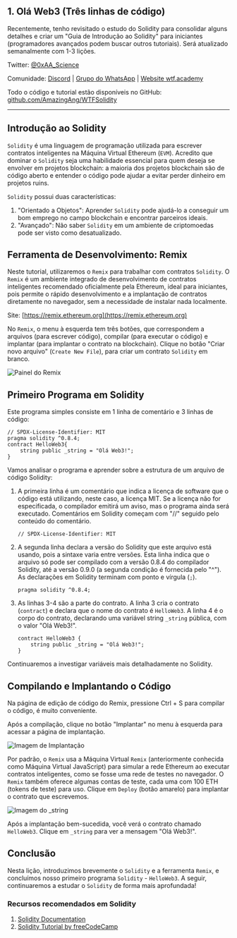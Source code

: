 ## 1. Olá Web3 (Três linhas de código)

Recentemente, tenho revisitado o estudo do Solidity para consolidar alguns detalhes e criar um "Guia de Introdução ao Solidity" para iniciantes (programadores avançados podem buscar outros tutoriais). Será atualizado semanalmente com 1-3 lições.

Twitter: [@0xAA_Science](https://twitter.com/0xAA_Science)

Comunidade: [Discord](https://discord.gg/5akcruXrsk) | [Grupo do WhatsApp](https://docs.google.com/forms/d/e/1FAIpQLSe4KGT8Sh6sJ7hedQRuIYirOoZK_85miz3dw7vA1-YjodgJ-A/viewform?usp=sf_link) | [Website wtf.academy](https://wtf.academy)

Todo o código e tutorial estão disponíveis no GitHub: [github.com/AmazingAng/WTFSolidity](https://github.com/AmazingAng/WTFSolidity)

-----

## Introdução ao Solidity

`Solidity` é uma linguagem de programação utilizada para escrever contratos inteligentes na Máquina Virtual Ethereum (`EVM`). Acredito que dominar o `Solidity` seja uma habilidade essencial para quem deseja se envolver em projetos blockchain: a maioria dos projetos blockchain são de código aberto e entender o código pode ajudar a evitar perder dinheiro em projetos ruins.

`Solidity` possui duas características:

1. "Orientado a Objetos": Aprender `Solidity` pode ajudá-lo a conseguir um bom emprego no campo blockchain e encontrar parceiros ideais.
2. "Avançado": Não saber `Solidity` em um ambiente de criptomoedas pode ser visto como desatualizado.

## Ferramenta de Desenvolvimento: Remix

Neste tutorial, utilizaremos o `Remix` para trabalhar com contratos `Solidity`. O `Remix` é um ambiente integrado de desenvolvimento de contratos inteligentes recomendado oficialmente pela Ethereum, ideal para iniciantes, pois permite o rápido desenvolvimento e a implantação de contratos diretamente no navegador, sem a necessidade de instalar nada localmente.

Site: [https://remix.ethereum.org](https://remix.ethereum.org)

No `Remix`, o menu à esquerda tem três botões, que correspondem a arquivos (para escrever código), compilar (para executar o código) e implantar (para implantar o contrato na blockchain). Clique no botão "Criar novo arquivo" (`Create New File`), para criar um contrato `Solidity` em branco.

![Painel do Remix](./img/1-1.png)

## Primeiro Programa em Solidity

Este programa simples consiste em 1 linha de comentário e 3 linhas de código:

```solidity
// SPDX-License-Identifier: MIT
pragma solidity ^0.8.4;
contract HelloWeb3{
    string public _string = "Olá Web3!";
}
```

Vamos analisar o programa e aprender sobre a estrutura de um arquivo de código Solidity:

1. A primeira linha é um comentário que indica a licença de software que o código está utilizando, neste caso, a licença MIT. Se a licença não for especificada, o compilador emitirá um aviso, mas o programa ainda será executado. Comentários em Solidity começam com "//" seguido pelo conteúdo do comentário.

   ```solidity
   // SPDX-License-Identifier: MIT
   ```

2. A segunda linha declara a versão do Solidity que este arquivo está usando, pois a sintaxe varia entre versões. Esta linha indica que o arquivo só pode ser compilado com a versão 0.8.4 do compilador Solidity, até a versão 0.9.0 (a segunda condição é fornecida pelo "^"). As declarações em Solidity terminam com ponto e vírgula (`;`).

   ```solidity
   pragma solidity ^0.8.4;
   ```

3. As linhas 3-4 são a parte do contrato. A linha 3 cria o contrato (`contract`) e declara que o nome do contrato é `HelloWeb3`. A linha 4 é o corpo do contrato, declarando uma variável string `_string` pública, com o valor "Olá Web3!".

   ```solidity
   contract HelloWeb3 {
       string public _string = "Olá Web3!";
   }
   ```

Continuaremos a investigar variáveis mais detalhadamente no Solidity.

## Compilando e Implantando o Código

Na página de edição de código do Remix, pressione Ctrl + S para compilar o código, é muito conveniente.

Após a compilação, clique no botão "Implantar" no menu à esquerda para acessar a página de implantação.

![Imagem de Implantação](./img/1-2.png)

Por padrão, o `Remix` usa a Máquina Virtual `Remix` (anteriormente conhecida como Máquina Virtual JavaScript) para simular a rede Ethereum ao executar contratos inteligentes, como se fosse uma rede de testes no navegador. O `Remix` também oferece algumas contas de teste, cada uma com 100 ETH (tokens de teste) para uso. Clique em `Deploy` (botão amarelo) para implantar o contrato que escrevemos.

![Imagem do _string](./img/1-3.png)

Após a implantação bem-sucedida, você verá o contrato chamado `HelloWeb3`. Clique em `_string` para ver a mensagem "Olá Web3!".

## Conclusão

Nesta lição, introduzimos brevemente o `Solidity` e a ferramenta `Remix`, e concluímos nosso primeiro programa `Solidity` - `HelloWeb3`. A seguir, continuaremos a estudar o `Solidity` de forma mais aprofundada!

### Recursos recomendados em Solidity

1. [Solidity Documentation](https://docs.soliditylang.org/en/latest/)
2. [Solidity Tutorial by freeCodeCamp](https://www.youtube.com/watch?v=ipwxYa-F1uY)

<!-- This file was translated using AI by repo_ai_translate. For more information, visit https://github.com/marcelojsilva/repo_ai_translate -->